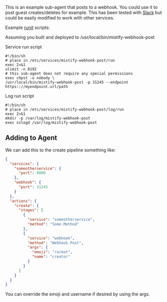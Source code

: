 This is an example sub-agent that posts to a webhook.  You could use
it to post guest creates/deletes for example.  This has been tested
with [Slack](https://api.slack.com/) but could be easily modified to
work with other services.


Example [runit](http://smarden.org/runit/) scripts:

Assuming you built and deployed to /usr/local/bin/mistify-webhook-post

Service run script
```
#!/bin/sh
# place in /etc/services/mistify-webhook-post/run
exec 2>&1
ulimit -n 8192
# this sub-agent does not require any special permissions
exec chpst -u nobody \
/usr/local/bin/mistify-webhook-post -p 31245 --endpoint https:://myendpoint.url/path
```

Log run script
```
#!/bin/sh
# place in /etc/services/mistify-webhook-post/log/run
exec 2>&1
mkdir -p /var/log/mistify-webhook-post
exec svlogd /var/log/mistify-webhook-post
```

## Adding to Agent ##

We can add this to the create pipeline something like:

```json
{
  "services": {
    "someotherservice": {
      "port": 8000
    },
    "webhook": {
      "port": 31245
    }
  },
  "actions": {
    "create": {
      "stages": [
        {
          "service": "someotherservice",
          "method": "Some.Method"
        },
        {
          "service": "webhook",
          "method": "Webhook.Post",
          "args": {
            "emoji": "rocket",
            "name": "creator"
          }
        }
      ]
    }
  }
}
```

You can override the emoji and username if desired by using the args.
